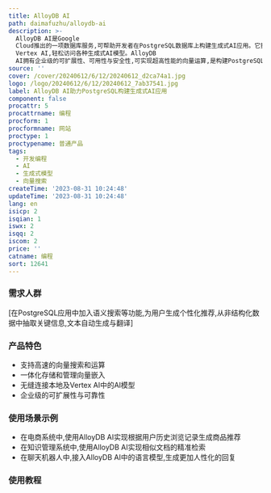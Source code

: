 ```yaml
---
title: AlloyDB AI
path: daimafuzhu/alloydb-ai
description: >-
  AlloyDB AI是Google
  Cloud推出的一项数据库服务,可帮助开发者在PostgreSQL数据库上构建生成式AI应用。它提供了熟悉的PostgreSQL接口,支持向量、模型管理,并可深度集成Google
  Vertex AI,轻松访问各种生成式AI模型。AlloyDB
  AI拥有企业级的可扩展性、可用性与安全性,可实现超高性能的向量运算,是构建PostgreSQL生成式AI应用的理想选择。
source: ''
cover: /cover/20240612/6/12/20240612_d2ca74a1.jpg
logo: /logo/20240612/6/12/20240612_7ab37541.jpg
label: AlloyDB AI助力PostgreSQL构建生成式AI应用
component: false
procattr: 5
procattrname: 编程
procform: 1
procformname: 网站
proctype: 1
proctypename: 普通产品
tags:
  - 开发编程
  - AI
  - 生成式模型
  - 向量搜索
createTime: '2023-08-31 10:24:48'
updateTime: '2023-08-31 10:24:48'
lang: en
isicp: 2
isqian: 1
iswx: 2
isqq: 2
iscom: 2
price: ''
catname: 编程
sort: 12641
---
```




### 需求人群
[在PostgreSQL应用中加入语义搜索等功能,为用户生成个性化推荐,从非结构化数据中抽取关键信息,文本自动生成与翻译]

### 产品特色
- 支持高速的向量搜索和运算
- 一体化存储和管理向量嵌入
- 无缝连接本地及Vertex AI中的AI模型
- 企业级的可扩展性与可靠性

### 使用场景示例
- 在电商系统中,使用AlloyDB AI实现根据用户历史浏览记录生成商品推荐
- 在知识管理系统中,使用AlloyDB AI实现相似文档的精准检索
- 在聊天机器人中,接入AlloyDB AI中的语言模型,生成更加人性化的回复

### 使用教程


  
